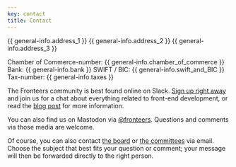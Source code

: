 ```yaml
---
key: contact
title: Contact
---
```


<section class="pre-formatted">
{{ general-info.address_1 }}
{{ general-info.address_2 }}
{{ general-info.address_3 }}

Chamber of Commerce-number: {{ general-info.chamber_of_commerce }}
Bank: {{ general-info.bank }}
SWIFT / BIC: {{ general-info.swift_and_BIC }}
Tax-number: {{ general-info.taxes }}
</section>

The Fronteers community is best found online on Slack. [Sign up right away](https://join.slack.com/t/fronteersnl/shared_invite/zt-1m0mbjbkh-LyrZgCPr1JzWBeASuTcnog) and join us for a chat about everything related to front-end development, or read the [blog post](/nl/blog/2016/02/fronteers-op-slack.html) for more information.

You can also find us on Mastodon via [@fronteers](https://front-end.social/@fronteers). Questions and comments via those media are welcome.

Of course, you can also contact [the board](/nl/vereniging/bestuur) or [the committees](/nl/vereniging/commissies) via email. Choose the subject that best fits your question or comment; your message will then be forwarded directly to the right person.
